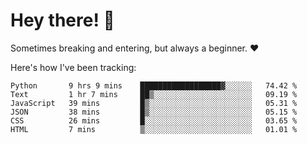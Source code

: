 # Hey there! 👋
Sometimes breaking and entering, but always a beginner. ❤️

Here's how I've been tracking:
<!--START_SECTION:waka-->

```text
Python       9 hrs 9 mins    ██████████████████▓░░░░░░   74.42 %
Text         1 hr 7 mins     ██▒░░░░░░░░░░░░░░░░░░░░░░   09.19 %
JavaScript   39 mins         █▒░░░░░░░░░░░░░░░░░░░░░░░   05.31 %
JSON         38 mins         █▒░░░░░░░░░░░░░░░░░░░░░░░   05.15 %
CSS          26 mins         █░░░░░░░░░░░░░░░░░░░░░░░░   03.65 %
HTML         7 mins          ▒░░░░░░░░░░░░░░░░░░░░░░░░   01.01 %
```

<!--END_SECTION:waka-->
